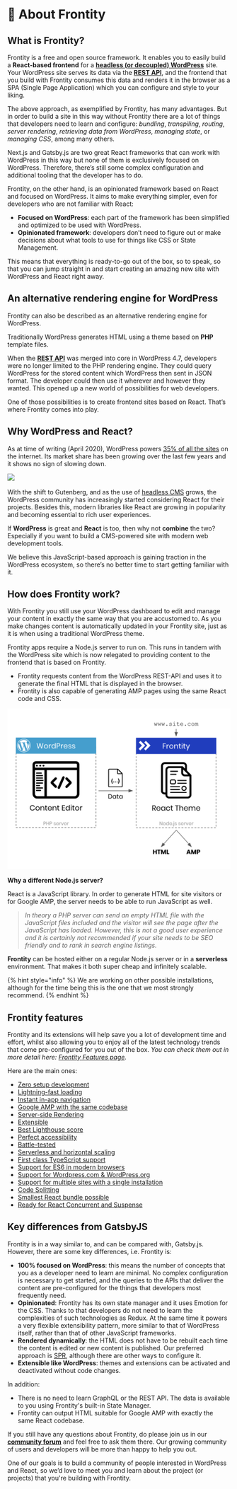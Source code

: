 # 📃 About Frontity

## What is Frontity?

Frontity is a free and open source framework. It enables you to easily build a **React-based frontend** for a [**headless \(or decoupled\) WordPress**](https://www.elegantthemes.com/blog/wordpress/headless-wordpress) site. Your WordPress site serves its data via the [**REST API**](https://developer.wordpress.org/rest-api/), and the frontend that you build with Frontity consumes this data and renders it in the browser as a SPA \(Single Page Application\) which you can configure and style to your liking.

The above approach, as exemplified by Frontity, has many advantages. But in order to build a site in this way without Frontity there are a lot of things that developers need to learn and configure: _bundling_, _transpiling_, _routing_, _server rendering_, _retrieving data from WordPress_, _managing state_, or _managing CSS_, among many others.

Next.js and Gatsby.js are two great React frameworks that can work with WordPress in this way but none of them is exclusively focused on WordPress. Therefore, there’s still some complex configuration and additional tooling that the developer has to do.

Frontity, on the other hand, is an opinionated framework based on React and focused on WordPress. It aims to make everything simpler, even for developers who are not familiar with React:

* **Focused on WordPress**: each part of the framework has been simplified and optimized to be used with WordPress.
* **Opinionated framework**: developers don’t need to figure out or make decisions about what tools to use for things like CSS or State Management.

This means that everything is ready-to-go out of the box, so to speak, so that you can jump straight in and start creating an amazing new site with WordPress and React right away.

## **An alternative rendering engine for WordPress**

Frontity can also be described as an alternative rendering engine for WordPress.

Traditionally WordPress generates HTML using a theme based on **PHP** template files.

When the [**REST API**](https://developer.wordpress.org/rest-api/) was merged into core in WordPress 4.7, developers were no longer limited to the PHP rendering engine. They could query WordPress for the stored content which WordPress then sent in JSON format. The developer could then use it wherever and however they wanted. This opened up a new world of possibilities for web developers.

One of those possibilities is to create frontend sites based on React. That’s where Frontity comes into play.

## **Why WordPress and React?**

As at time of writing \(April 2020\), WordPress powers [35% of all the sites](https://w3techs.com/technologies/details/cm-wordpress) on the internet. Its market share has been growing over the last few years and it shows no sign of slowing down.

![](https://w3techs.com/diagram/history_technology/cm-wordpress)

With the shift to Gutenberg, and as the use of [headless CMS](https://css-tricks.com/what-is-a-headless-cms/) grows, the WordPress community has increasingly started considering React for their projects. Besides this, modern libraries like React are growing in popularity and becoming essential to rich user experiences.

If **WordPress** is great and **React** is too, then why not **combine** the two? Especially if you want to build a CMS-powered site with modern web development tools.

We believe this JavaScript-based approach is gaining traction in the WordPress ecosystem, so there’s no better time to start getting familiar with it.

## **How does Frontity work?**

With Frontity you still use your WordPress dashboard to edit and manage your content in exactly the same way that you are accustomed to. As you make changes content is automatically updated in your Frontity site, just as it is when using a traditional WordPress theme.

Frontity apps require a Node.js server to run on. This runs in tandem with the WordPress site which is now relegated to providing content to the frontend that is based on Frontity.

* Frontity requests content from the WordPress REST-API and uses it to generate the final HTML that is displayed in the browser.
* Frontity is also capable of generating AMP pages using the same React code and CSS.

![](../.gitbook/assets/frontity-architecture%20%282%29.png)

**Why a different Node.js server?**

React is a JavaScript library. In order to generate HTML for site visitors or for Google AMP, the server needs to be able to run JavaScript as well.

> _In theory a PHP server can send an empty HTML file with the JavaScript files included and the visitor will see the page after the JavaScript has loaded. However, this is not a good user experience and it is certainly not recommended if your site needs to be SEO friendly and to rank in search engine listings._

**Frontity** can be hosted either on a regular Node.js server or in a **serverless** environment. That makes it both super cheap and infinitely scalable.

{% hint style="info" %}
We are working on other possible installations, although for the time being this is the one that we most strongly recommend.
{% endhint %}

## **Frontity features**

Frontity and its extensions will help save you a lot of development time and effort, whilst also allowing you to enjoy all of the latest technology trends that come pre-configured for you out of the box. _You can check them out in more detail here:_ [_Frontity Features page_](frontity-features.md)_._

Here are the main ones:

* [Zero setup development](frontity-features.md#zero-setup-development)
* [Lightning-fast loading](frontity-features.md#lightning-fast-loading)
* [Instant in-app navigation](frontity-features.md#instant-in-app-navigation)
* [Google AMP with the same codebase](frontity-features.md#google-amp-support-with-the-same-codebase)
* [Server-side Rendering](frontity-features.md#server-side-rendering)
* [Extensible](frontity-features.md#less-than-greater-than-extensible)
* [Best Lighthouse score](frontity-features.md#best-lighthouse-score)
* [Perfect accessibility](frontity-features.md#perfect-accessibility)
* [Battle-tested](frontity-features.md#battle-tested-framework)
* [Serverless and horizontal scaling](frontity-features.md#serverless-and-horizontal-scaling)
* [First class TypeScript support](frontity-features.md#first-class-typescript-support)
* [Support for ES6 in modern browsers](frontity-features.md#support-for-es6-in-modern-browsers)
* [Support for Wordpress.com & WordPress.org](frontity-features.md#support-for-wordpress-com-and-wordpress-org)
* [Support for multiple sites with a single installation](frontity-features.md#support-for-multiple-sites-with-a-single-installation)
* [Code Splitting](frontity-features.md#code-splitting)
* [Smallest React bundle possible](frontity-features.md#smallest-react-bundle-possible)
* [Ready for React Concurrent and Suspense](frontity-features.md#ready-for-react-concurrent-and-suspense)

## **Key differences from GatsbyJS**

Frontity is in a way similar to, and can be compared with, Gatsby.js. However, there are some key differences, i.e. Frontity is:

* **100% focused on WordPress**: this means the number of concepts that you as a developer need to learn are minimal. No complex configuration is necessary to get started, and the queries to the APIs that deliver the content are pre-configured for the things that developers most frequently need.
* **Opinionated**: Frontity has its own state manager and it uses Emotion for the CSS. Thanks to that developers do not need to learn the complexities of such technologies as Redux. At the same time it powers a very flexible extensibility pattern, more similar to that of WordPress itself, rather than that of other JavaScript frameworks.
* **Rendered dynamically**: the HTML does not have to be rebuilt each time the content is edited or new content is published. Our preferred approach is [SPR](https://vercel.com/blog/serverless-pre-rendering), although there are other ways to configure it.
* **Extensible like WordPress**: themes and extensions can be activated and deactivated without code changes.

In addition:

* There is no need to learn GraphQL or the REST API. The data is available to you using Frontity's built-in State Manager.
* Frontity can output HTML suitable for Google AMP with exactly the same React codebase.

If you still have any questions about Frontity, do please join us in our [**community forum**](https://community.frontity.org) and feel free to ask them there. Our growing community of users and developers will be more than happy to help you out.

One of our goals is to build a community of people interested in WordPress and React, so we’d love to meet you and learn about the project \(or projects\) that you're building with Frontity.

